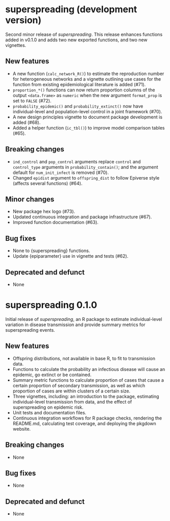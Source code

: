 # superspreading (development version)

Second minor release of _superspreading_. This release enhances functions added in v0.1.0 and adds two new exported functions, and two new vignettes.

## New features

* A new function (`calc_network_R()`) to estimate the reproduction number for heterogeneous networks and a vignette outlining use cases for the function from existing epidemiological literature is added (#71).
* `proportion_*()` functions can now return proportion columns of the output `<data.frame>` as `numeric` when the new argument `format_prop` is set to `FALSE` (#72).
* `probability_epidemic()` and `probability_extinct()` now have individual-level and population-level control in a joint framework (#70).
* A new design principles vignette to document package development is added (#68).
* Added a helper function (`ic_tbl()`) to improve model comparison tables (#65).

## Breaking changes

* `ind_control` and `pop_control` arguments replace `control` and `control_type` arguments in `probability_contain()`; and the argument default for `num_init_infect` is removed (#70).
* Changed `epidist` argument to `offspring_dist` to follow Epiverse style (affects several functions) (#64).

## Minor changes

* New package hex logo (#73).
* Updated continuous integration and package infrastructure (#67).
* Improved function documentation (#63).

## Bug fixes

* None to {superspreading} functions.
* Update {epiparameter} use in vignette and tests (#62).

## Deprecated and defunct

* None

# superspreading 0.1.0

Initial release of _superspreading_, an R package to estimate individual-level variation in disease transmission and provide summary metrics for superspreading events.

## New features

* Offspring distributions, not available in base R, to fit to transmission data.
* Functions to calculate the probability an infectious disease will cause an epidemic, go extinct or be contained.
* Summary metric functions to calculate proportion of cases that cause a certain proportion of secondary transmission, as well as which proportion of cases are within clusters of a certain size.
* Three vignettes, including: an introduction to the package, estimating individual-level transmission from data, and the effect of superspreading on epidemic risk.
* Unit tests and documentation files.
* Continuous integration workflows for R package checks, rendering the README.md, calculating test coverage, and deploying the pkgdown website.

## Breaking changes

* None

## Bug fixes

* None

## Deprecated and defunct

* None
